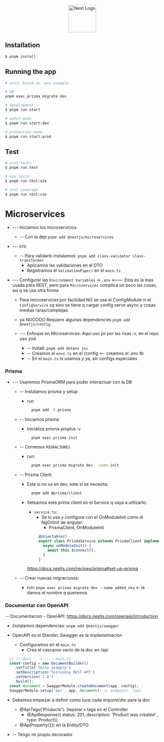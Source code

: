 <p align="center">
  <a href="http://nestjs.com/" target="blank"><img src="https://nestjs.com/img/logo-small.svg" width="90" alt="Nest Logo" /></a>
</p>

## Installation

```bash
$ pnpm install
```

## Running the app

```bash
# envs: based on .env.example

# DB
pnpm exec prisma migrate dev
```

```bash
# development
$ pnpm run start

# watch mode
$ pnpm run start:dev

# production mode
$ pnpm run start:prod
```

## Test

```bash
# unit tests
$ pnpm run test

# e2e tests
$ pnpm run test:e2e

# test coverage
$ pnpm run test:cov
```

















<!-- ================================================= -->
# Microservices
- --- Iniciamos los microservicios 
  - -- Con la dep `pnpm add @nestjs/microservices`







- --- `DTO`
  - -- Para validarlo instalamos:  `pnpm add class-validator class-transformer`
    - Aplicamos las validaciones en el DTO
    - Registramos el `ValidationPipe()` en el  `main.ts`




- --- Configurar las `Environment Variables` -> `.env`   <--- Esta es la mas usada para REST, pero para `Microservices` complica un poco las cosas, asi q se usa otra forma
  - Para microservices por facilidad NO se usa el ConfigModule ni el `ConfigService` xq sino se tiene q cargar config serve async y cosas medias raras/complejas
  - ya NOOOOO Requiere algunas dependencies   `pnpm add @nestjs/config`

  - --- Enfoque en Microservices: Aqui uso joi por las risas :v, en el repo uso zod
    - -- Install:     `pnpm add dotenv joi`
    - -- Creamos el   `envs.ts`    en el  /config   <--  creamos el .env tb
    - -- En el   `main.ts`   lo usamos y ya, sin configs especiales





### Prisma
- --- Usaremos PrismaORM para poder interactuar con la DB
  - -- Instalamos prisma y setup
    - run
      ```sh
        pnpm add -D prisma
      ```

  - -- Iniciamos prisma
    - Inicializa prisma proplus :v
      ```sh
        pnpm exec prisma init
      ```

  - -- Corremos `MIGRACIONES`
    - run:
      ```sh
        pnpm exec prisma migrate dev --name init
      ```

  - -- Prisma Client
    - Este si no va en dev, este si se necesita:
      ```sh
        pnpm add @prisma/client
      ```

    - Seteamos este prima client en el Service q vaya a utilizarlo:
      - `service.ts`:
        - Se lo usa y configura con el OnModuleInit como el NgOnInit de angular:
          - PrismaClient, OnModuleInit
        ```ts
          @Injectable()
          export class PrismaService extends PrismaClient implements OnModuleInit {
            async onModuleInit() {
              await this.$connect();
            }
          }
        ```

      https://docs.nestjs.com/recipes/prisma#set-up-prisma


  - -- Crear nuevas migraciones:
    - run: `pnpm exec prisma migrate dev --name added_sku`  <- le damos el nombre q queremos





<!-- /* ================================================================ -->
### Documentar con OpenAPI
-- Documentacion - OpenAPI: https://docs.nestjs.com/openapi/introduction
  - Instalamos dependencias:    `pnpm add @nestjs/swagger`

  - OpenAPI es el Standar, Swagger es la implementacion
    - Configuramos en el      `main.ts`
      - Crea el cascaron vacio de la doc en  /api
```js
  // // docs    <---   main.ts
  const config = new DocumentBuilder()
    .setTitle('Teslo example')
    .setDescription('Tesloshop REST API')
    .setVersion('1.0')
    .build();
  const document = SwaggerModule.createDocument(app, config);
  SwaggerModule.setup('api', app, document); // endpoint  /api
```

  - Debemos empezar a definir como luce cada enpoint/dto para la doc
    - @ApiTags('Products'): Separar x tags  en el Controller
      -  @ApiResponse({ status: 201, description: 'Product was created' , type: Product})
    - @ApiProperty({})  en la Entity/DTO

  - -- Tengo mi propio decorador








